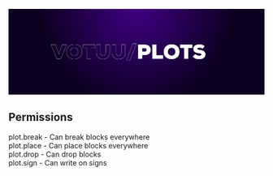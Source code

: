 ![Logo](https://raw.githubusercontent.com/Votuu/Plots/main/.assets/banner.png?token=GHSAT0AAAAAABU5EPL4HBECJQVPZ2ZA34Z2YWEFUPQ)

## Permissions
plot.break - Can break blocks everywhere<br/>
plot.place - Can place blocks everywhere<br/>
plot.drop - Can drop blocks<br/>
plot.sign - Can write on signs<br/>
